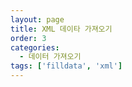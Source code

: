 ```yaml
---
layout: page
title: XML 데이타 가져오기
order: 3
categories:
  - 데이터 가져오기
tags: ['filldata', 'xml']
---
```

